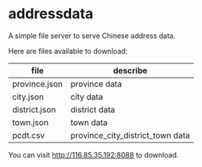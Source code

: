 # addressdata
A simple file server to serve Chinese address data.

Here are files available to download:

|file         |describe      |
|-------------|--------------|
|province.json|province data |
|city.json    |city data     |
|district.json|district data |
|town.json    |town data     |
|pcdt.csv     |province_city_district_town data|

You can visit http://116.85.35.192:8088 to download.
